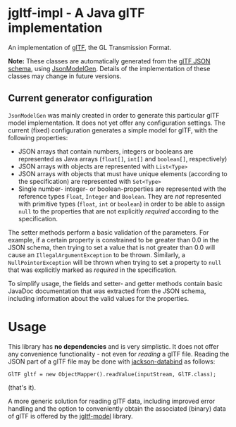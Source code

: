 # jgltf-impl - A Java glTF implementation

An implementation of [glTF](https://github.com/KhronosGroup/glTF/),
the GL Transmission Format.

**Note:** These classes are automatically generated from the 
[glTF JSON schema](https://github.com/KhronosGroup/glTF/tree/master/specification/schema), 
using [JsonModelGen](https://github.com/javagl/JsonModelGen). Details of the 
implementation of these classes may change in future versions.

## Current generator configuration

`JsonModelGen` was mainly created in order to generate this particular 
glTF model implementation. It does not yet offer any configuration
settings. The current (fixed) configuration generates a simple model 
for glTF, with the following properties:

* JSON arrays that contain numbers, integers or booleans are represented 
  as Java arrays (`float[]`, `int[]` and `boolean[]`, respectively)
* JSON arrays with objects are represented with `List<Type>`
* JSON arrays with objects that must have unique elements (according to 
  the specification) are represented with `Set<Type>`
* Single number- integer- or boolean-properties are represented with
  the reference types `Float`, `Integer` and `Boolean`. They are *not*
  represented with primitive types (`float`, `int` or `boolean`) in
  order to be able to assign `null` to the properties that are not
  explicitly *required* according to the specification. 

The setter methods perform a basic validation of the parameters. 
For example, if a certain property is constrained to be greater
than 0.0 in the JSON schema, then trying to set a value that is not
greater than 0.0 will cause an `IllegalArgumentException` to be
thrown. Similarly, a `NullPointerException` will be thrown when
trying to set a property to `null` that was explicitly marked
as *required* in the specification.

To simplify usage, the fields and setter- and getter methods contain basic 
JavaDoc documentation that was extracted from the JSON schema, including 
information about the valid values for the properties.

# Usage 
    
This library has **no dependencies** and is very simplistic. It does not 
offer any convenience functionality - not even for *reading* a glTF file. 
Reading the JSON part of a glTF file may be done with 
[jackson-databind](https://github.com/FasterXML/jackson-databind)
as follows:

`GlTF gltf = new ObjectMapper().readValue(inputStream, GlTF.class);`

(that's it). 

A more generic solution for reading glTF data, including improved 
error handling and the option to conveniently obtain the associated
(binary) data of glTF is offered by the 
[jgltf-model](https://github.com/javagl/JglTF/jgltf-model) library.


 